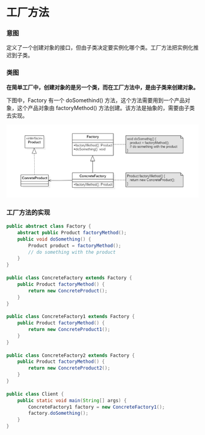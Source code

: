# <a id="ds-1">工厂方法</a>
### 意图
定义了一个创建对象的接口，但由子类决定要实例化哪个类。工厂方法把实例化推迟到子类。

### 类图
**在简单工厂中，创建对象的是另一个类，而在工厂方法中，是由子类来创建对象。**

下图中，Factory 有一个 doSomethind() 方法，这个方法需要用到一个产品对象，这个产品对象由 factoryMethod() 方法创建。该方法是抽象的，需要由子类去实现。

![](/imgs/summary/ds-1.png)  

### 工厂方法的实现

```java
public abstract class Factory {
    abstract public Product factoryMethod();
    public void doSomething() {
        Product product = factoryMethod();
        // do something with the product
    }
}

public class ConcreteFactory extends Factory {
    public Product factoryMethod() {
        return new ConcreteProduct();
    }
}

public class ConcreteFactory1 extends Factory {
    public Product factoryMethod() {
        return new ConcreteProduct1();
    }
}

public class ConcreteFactory2 extends Factory {
    public Product factoryMethod() {
        return new ConcreteProduct2();
    }
}

public class Client {
    public static void main(String[] args) {
        ConcreteFactory1 factory = new ConcreteFactory1();
        factory.doSomething();
    }
}
```